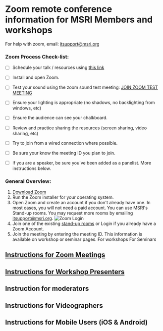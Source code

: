 # Zoom remote conference information for MSRI Members and workshops
For help with zoom, email: itsupport@msri.org 

### Zoom Process Check-list:
- [ ] Schedule your talk / resources using [this link](https://docs.google.com/forms/d/e/1FAIpQLSe_Tp18HFLuT4Mu6-FUYzb3Z4W8T2bXG-JNx0Yy6D3q-Ck5yw/viewform)
- [ ] Install and open Zoom. 
- [ ] Test your sound using the zoom sound test meeting: [JOIN ZOOM TEST MEETING](https://zoom.us/test)
- [ ] Ensure your lighting is appropriate (no shadows, no backlighting from windows, etc)
- [ ] Ensure the audience can see your chalkboard. 
- [ ] Review and practice sharing the resources (screen sharing, video sharing, etc)
- [ ] Try to join from a wired connection where possible. 
- [ ] Be sure your know the meeting ID you plan to join.
- [ ] If you are a speaker, be sure you've been added as a panelist. More instructions below. 


### General Overview:
1. [Download Zoom](https://zoom.us/download)
1. Run the Zoom installer for your operating system. 
1. Open Zoom and create an account if you don't already have one. In most cases, you will not need a paid account. You can use MSRI's Stand-up rooms. You may request more rooms by emailing itsupport@msri.org. 
![Zoom Login](https://s3-us-west-1.amazonaws.com/msri.org/computing/zoom-login.png)
1. Join one of the existing [stand-up rooms](https://github.com/msri/public/tree/master/Members/Zoom/Standup%20Rooms)
or
Login if you already have a Zoom Account. 
1. Join the meeting by entering the meeting ID. This information is available on workshop or seminar pages.
For workshops
For Seminars 

## [Instructions for Zoom Meetings](https://github.com/msri/public/tree/master/Members/Zoom/Meetings)

## [Instructions for Workshop Presenters](https://github.com/msri/public/tree/master/Members/Zoom/Presenters)

## Instruction for moderators

## Instructions for Videographers

## Instructions for Mobile Users (iOS & Android)

